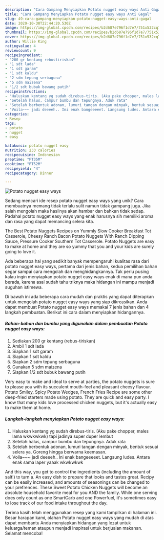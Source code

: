 ```yaml
---
description: "Cara Gampang Menyiapkan Potato nugget easy ways Anti Gagal"
title: "Cara Gampang Menyiapkan Potato nugget easy ways Anti Gagal"
slug: 49-cara-gampang-menyiapkan-potato-nugget-easy-ways-anti-gagal
date: 2020-10-30T22:44:20.530Z
image: https://img-global.cpcdn.com/recipes/b2d687e796f1d7e7/751x532cq70/potato-nugget-easy-ways-foto-resep-utama.jpg
thumbnail: https://img-global.cpcdn.com/recipes/b2d687e796f1d7e7/751x532cq70/potato-nugget-easy-ways-foto-resep-utama.jpg
cover: https://img-global.cpcdn.com/recipes/b2d687e796f1d7e7/751x532cq70/potato-nugget-easy-ways-foto-resep-utama.jpg
author: Willie King
ratingvalue: 4
reviewcount: 9
recipeingredient:
- "200 gr kentang rebustiriskan"
- "1 sdt lada"
- "1 sdt garam"
- "1 sdt kaldu"
- "2 sdm tepung serbaguna"
- "5 sdm maizena"
- "1/2 sdt bubuk bawang putih"
recipeinstructions:
- "Haluskan kentang yg sudah direbus-tiris. (Aku pake chopper, males lama wkwkwkwk) tapi jadinya super duper lembut"
- "Setelah halus, campur bumbu dan tepungnya. Aduk rata"
- "Setelah berbentuk adonan, lumuri tangan dengan minyak, bentuk sesuai selera ya. Goreng hingga berwarna keemasan."
- "Voila~~~ jadi deeeeh.. Ini enak bangeeeeet. Langsung ludes. Antara enak sama laper yaaak wkwkwkwk"
categories:
- Resep
tags:
- potato
- nugget
- easy

katakunci: potato nugget easy 
nutrition: 233 calories
recipecuisine: Indonesian
preptime: "PT35M"
cooktime: "PT52M"
recipeyield: "4"
recipecategory: Dinner

---
```



![Potato nugget easy ways](https://img-global.cpcdn.com/recipes/b2d687e796f1d7e7/751x532cq70/potato-nugget-easy-ways-foto-resep-utama.jpg)

Sedang mencari ide resep potato nugget easy ways yang unik? Cara membuatnya memang tidak terlalu sulit namun tidak gampang juga. Jika salah mengolah maka hasilnya akan hambar dan bahkan tidak sedap. Padahal potato nugget easy ways yang enak harusnya sih memiliki aroma dan rasa yang dapat memancing selera kita.

The Best Potato Nuggets Recipes on Yummly Slow Cooker Breakfast Tot Casserole, Cheesy Ranch Bacon Potato Nuggets With Ranch Dipping Sauce, Pressure Cooker Southern Tot Casserole. Potato Nuggets are easy to make at home and they are so yummy that you and your kids are surely going to love it.

Ada beberapa hal yang sedikit banyak mempengaruhi kualitas rasa dari potato nugget easy ways, pertama dari jenis bahan, kedua pemilihan bahan segar sampai cara mengolah dan menghidangkannya. Tak perlu pusing kalau ingin menyiapkan potato nugget easy ways enak di mana pun anda berada, karena asal sudah tahu triknya maka hidangan ini mampu menjadi suguhan istimewa.


Di bawah ini ada beberapa cara mudah dan praktis yang dapat diterapkan untuk mengolah potato nugget easy ways yang siap dikreasikan. Anda dapat membuat Potato nugget easy ways memakai 7 jenis bahan dan 4 langkah pembuatan. Berikut ini cara dalam menyiapkan hidangannya.

<!--inarticleads1-->

##### Bahan-bahan dan bumbu yang digunakan dalam pembuatan Potato nugget easy ways:

1. Sediakan 200 gr kentang (rebus-tiriskan)
1. Ambil 1 sdt lada
1. Siapkan 1 sdt garam
1. Siapkan 1 sdt kaldu
1. Siapkan 2 sdm tepung serbaguna
1. Gunakan 5 sdm maizena
1. Siapkan 1/2 sdt bubuk bawang putih


Very easy to make and ideal to serve at parties, the potato nuggets is sure to please you with its succulent mouth-feel and pleasant cheesy flavour. Potato Smiley, Spicy Potato Wedges, French Fries Recipe are some other deep-fried starters made using potato. They are quick and easy party. I know that many kids love processed chicken nuggets, but it&#39;s actually easy to make them at home. 

<!--inarticleads2-->

##### Langkah-langkah menyiapkan Potato nugget easy ways:

1. Haluskan kentang yg sudah direbus-tiris. (Aku pake chopper, males lama wkwkwkwk) tapi jadinya super duper lembut
1. Setelah halus, campur bumbu dan tepungnya. Aduk rata
1. Setelah berbentuk adonan, lumuri tangan dengan minyak, bentuk sesuai selera ya. Goreng hingga berwarna keemasan.
1. Voila~~~ jadi deeeeh.. Ini enak bangeeeeet. Langsung ludes. Antara enak sama laper yaaak wkwkwkwk


And this way, you get to control the ingredients (including the amount of salt!) to turn a. An easy dish to prepare that looks and tastes great. Recipy can be easily increased, and amounts of seasonings can be changed to your prefrences. These Sweet Potato Chicken Nuggets will become an absolute household favorite meal for you AND the family. While one serving does only count as one SmartCarb and one Powerfuel, it&#39;s sometimes easy to lose track of our food intake throughout the day. 

Terima kasih telah menggunakan resep yang kami tampilkan di halaman ini. Besar harapan kami, olahan Potato nugget easy ways yang mudah di atas dapat membantu Anda menyiapkan hidangan yang lezat untuk keluarga/teman ataupun menjadi inspirasi untuk berjualan makanan. Selamat mencoba!
